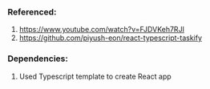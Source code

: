 ###  Referenced:
1.  https://www.youtube.com/watch?v=FJDVKeh7RJI
2.  https://github.com/piyush-eon/react-typescript-taskify

###  Dependencies:
1.  Used Typescript template to create React app
